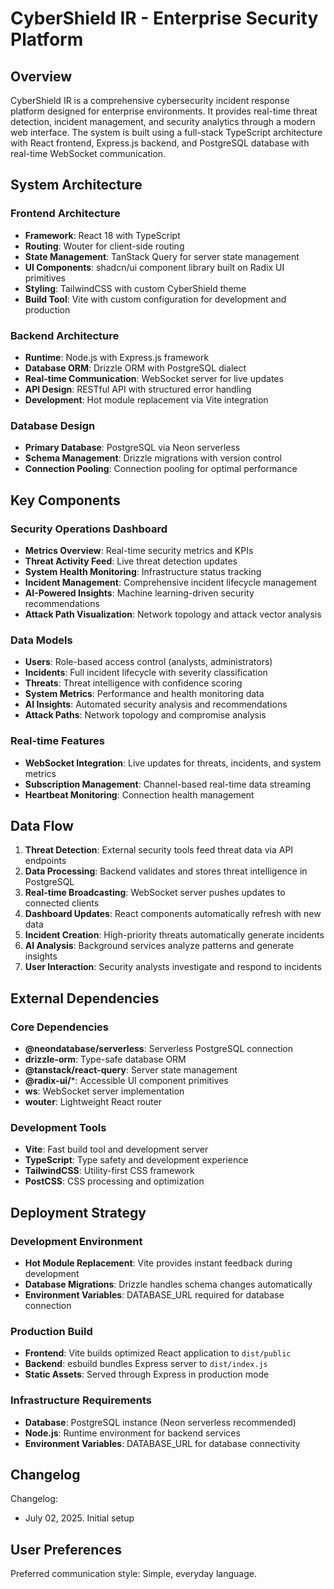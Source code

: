 # CyberShield IR - Enterprise Security Platform

## Overview

CyberShield IR is a comprehensive cybersecurity incident response platform designed for enterprise environments. It provides real-time threat detection, incident management, and security analytics through a modern web interface. The system is built using a full-stack TypeScript architecture with React frontend, Express.js backend, and PostgreSQL database with real-time WebSocket communication.

## System Architecture

### Frontend Architecture
- **Framework**: React 18 with TypeScript
- **Routing**: Wouter for client-side routing
- **State Management**: TanStack Query for server state management
- **UI Components**: shadcn/ui component library built on Radix UI primitives
- **Styling**: TailwindCSS with custom CyberShield theme
- **Build Tool**: Vite with custom configuration for development and production

### Backend Architecture
- **Runtime**: Node.js with Express.js framework
- **Database ORM**: Drizzle ORM with PostgreSQL dialect
- **Real-time Communication**: WebSocket server for live updates
- **API Design**: RESTful API with structured error handling
- **Development**: Hot module replacement via Vite integration

### Database Design
- **Primary Database**: PostgreSQL via Neon serverless
- **Schema Management**: Drizzle migrations with version control
- **Connection Pooling**: Connection pooling for optimal performance

## Key Components

### Security Operations Dashboard
- **Metrics Overview**: Real-time security metrics and KPIs
- **Threat Activity Feed**: Live threat detection updates
- **System Health Monitoring**: Infrastructure status tracking
- **Incident Management**: Comprehensive incident lifecycle management
- **AI-Powered Insights**: Machine learning-driven security recommendations
- **Attack Path Visualization**: Network topology and attack vector analysis

### Data Models
- **Users**: Role-based access control (analysts, administrators)
- **Incidents**: Full incident lifecycle with severity classification
- **Threats**: Threat intelligence with confidence scoring
- **System Metrics**: Performance and health monitoring data
- **AI Insights**: Automated security analysis and recommendations
- **Attack Paths**: Network topology and compromise analysis

### Real-time Features
- **WebSocket Integration**: Live updates for threats, incidents, and system metrics
- **Subscription Management**: Channel-based real-time data streaming
- **Heartbeat Monitoring**: Connection health management

## Data Flow

1. **Threat Detection**: External security tools feed threat data via API endpoints
2. **Data Processing**: Backend validates and stores threat intelligence in PostgreSQL
3. **Real-time Broadcasting**: WebSocket server pushes updates to connected clients
4. **Dashboard Updates**: React components automatically refresh with new data
5. **Incident Creation**: High-priority threats automatically generate incidents
6. **AI Analysis**: Background services analyze patterns and generate insights
7. **User Interaction**: Security analysts investigate and respond to incidents

## External Dependencies

### Core Dependencies
- **@neondatabase/serverless**: Serverless PostgreSQL connection
- **drizzle-orm**: Type-safe database ORM
- **@tanstack/react-query**: Server state management
- **@radix-ui/***: Accessible UI component primitives
- **ws**: WebSocket server implementation
- **wouter**: Lightweight React router

### Development Tools
- **Vite**: Fast build tool and development server
- **TypeScript**: Type safety and development experience
- **TailwindCSS**: Utility-first CSS framework
- **PostCSS**: CSS processing and optimization

## Deployment Strategy

### Development Environment
- **Hot Module Replacement**: Vite provides instant feedback during development
- **Database Migrations**: Drizzle handles schema changes automatically
- **Environment Variables**: DATABASE_URL required for database connection

### Production Build
- **Frontend**: Vite builds optimized React application to `dist/public`
- **Backend**: esbuild bundles Express server to `dist/index.js`
- **Static Assets**: Served through Express in production mode

### Infrastructure Requirements
- **Database**: PostgreSQL instance (Neon serverless recommended)
- **Node.js**: Runtime environment for backend services
- **Environment Variables**: DATABASE_URL for database connectivity

## Changelog

Changelog:
- July 02, 2025. Initial setup

## User Preferences

Preferred communication style: Simple, everyday language.